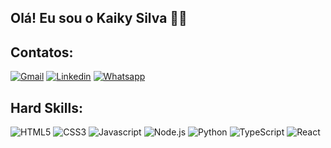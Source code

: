## Olá! Eu sou o Kaiky Silva 👋🏽

## Contatos:

[![Gmail](https://img.shields.io/badge/Gmail-D14836?style=for-the-badge&logo=gmail&logoColor=white)](kaikysillva72@gmai.com.br)
[![Linkedin](https://img.shields.io/badge/LinkedIn-0077B5?style=for-the-badge&logo=linkedin&logoColor=white)](www.linkedin.com/in/kaiky-barbosa)
[![Whatsapp](	https://img.shields.io/badge/WhatsApp-25D366?style=for-the-badge&logo=whatsapp&logoColor=white)](https://wa.me/5531997603116)

## Hard Skills:

<div style = "display: inline_block"><br\>
<img aling = "center" alt = "HTML5" src = "https://img.shields.io/badge/HTML5-E34F26?style=for-the-badge&logo=html5&logoColor=white" />
<img aling = "center" alt = "CSS3" src = "https://img.shields.io/badge/CSS3-1572B6?style=for-the-badge&logo=css3&logoColor=white" />
<img aling = "center" alt = "Javascript" src = "https://img.shields.io/badge/JavaScript-F7DF1E?style=for-the-badge&logo=javascript&logoColor=black" />
<img aling = "center" alt = "Node.js" src = "https://img.shields.io/badge/Node.js-43853D?style=for-the-badge&logo=node.js&logoColor=white" />
<img aling = "center" alt = "Python" src = "https://img.shields.io/badge/Python-3776AB?style=for-the-badge&logo=python&logoColor=white" />
<img aling = "center" alt = "TypeScript" src = "https://img.shields.io/badge/TypeScript-007ACC?style=for-the-badge&logo=typescript&logoColor=white" />
<img aling = "center" alt = "React" src = "https://img.shields.io/badge/React-20232A?style=for-the-badge&logo=react&logoColor=61DAFB" />
</div>






